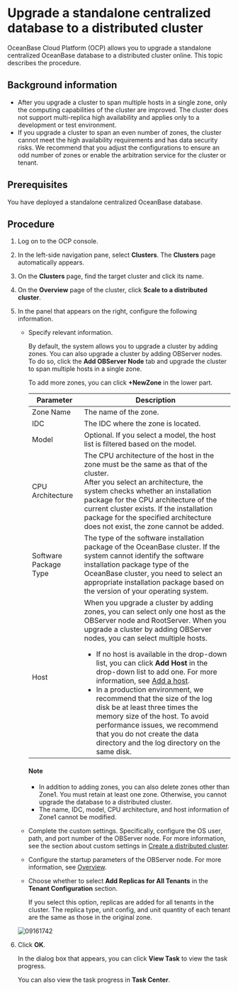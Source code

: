 # Upgrade a standalone centralized database to a distributed cluster

OceanBase Cloud Platform (OCP) allows you to upgrade a standalone centralized OceanBase database to a distributed cluster online. This topic describes the procedure.

## Background information

* After you upgrade a cluster to span multiple hosts in a single zone, only the computing capabilities of the cluster are improved. The cluster does not support multi-replica high availability and applies only to a development or test environment.
* If you upgrade a cluster to span an even number of zones, the cluster cannot meet the high availability requirements and has data security risks. We recommend that you adjust the configurations to ensure an odd number of zones or enable the arbitration service for the cluster or tenant.

## Prerequisites

You have deployed a standalone centralized OceanBase database.

## Procedure

1. Log on to the OCP console.

2. In the left-side navigation pane, select **Clusters**. The **Clusters** page automatically appears.

3. On the **Clusters** page, find the target cluster and click its name.

4. On the **Overview** page of the cluster, click **Scale to a distributed cluster**.

5. In the panel that appears on the right, configure the following information.

   * Specify relevant information.

       By default, the system allows you to upgrade a cluster by adding zones. You can also upgrade a cluster by adding OBServer nodes. To do so, click the **Add OBServer Node** tab and upgrade the cluster to span multiple hosts in a single zone.

       To add more zones, you can click **+NewZone** in the lower part.

       |    **Parameter**     | **Description** |
       |---------|-------|
       | Zone Name | The name of the zone.    |
       | IDC      | The IDC where the zone is located.     |
       | Model     | Optional. If you select a model, the host list is filtered based on the model.   |
       | CPU Architecture  | The CPU architecture of the host in the zone must be the same as that of the cluster. <br>After you select an architecture, the system checks whether an installation package for the CPU architecture of the current cluster exists. If the installation package for the specified architecture does not exist, the zone cannot be added.   |
       | Software Package Type  | The type of the software installation package of the OceanBase cluster. If the system cannot identify the software installation package type of the OceanBase cluster, you need to select an appropriate installation package based on the version of your operating system. |
       | Host      | When you upgrade a cluster by adding zones, you can select only one host as the OBServer node and RootServer. When you upgrade a cluster by adding OBServer nodes, you can select multiple hosts. <ul><li>If no host is available in the drop-down list, you can click **Add Host** in the drop-down list to add one. For more information, see [Add a host](../../850.host-features/200.add-a-host.md). </li><li>In a production environment, we recommend that the size of the log disk be at least three times the memory size of the host. To avoid performance issues, we recommend that you do not create the data directory and the log directory on the same disk. </li></ul> |

       <main id="notice" type='explain'>
       <h4>Note</h4>
       <p><ul><li>In addition to adding zones, you can also delete zones other than Zone1. You must retain at least one zone. Otherwise, you cannot upgrade the database to a distributed cluster. </li><li>The name, IDC, model, CPU architecture, and host information of Zone1 cannot be modified. </li></ul></p>
       </main>

   * Complete the custom settings. Specifically, configure the OS user, path, and port number of the OBServer node. For more information, see the section about custom settings in [Create a distributed cluster](../200.create-a-cluster/100.create-a-distributed-cluster.md).

   * Configure the startup parameters of the OBServer node. For more information, see [Overview](https://en.oceanbase.com/docs/common-oceanbase-database-10000000001103709).

   * Choose whether to select **Add Replicas for All Tenants** in the **Tenant Configuration** section.

       If you select this option, replicas are added for all tenants in the cluster. The replica type, unit config, and unit quantity of each tenant are the same as those in the original zone.

   ![09161742](https://obbusiness-private.oss-cn-shanghai.aliyuncs.com/doc/img/ocp/432/extended.png)

6. Click **OK**.

   In the dialog box that appears, you can click **View Task** to view the task progress.

   You can also view the task progress in **Task Center**.
